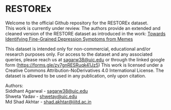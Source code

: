 # RESTOREx

Welcome to the official Github repository for the RESTOREx dataset.  
This work is currently under review. The authors provide an extended and cleaned version of the RESTORE dataset as introduced in the work: [Towards Identifying Fine-Grained Depression Symptoms from Memes](https://aclanthology.org/2023.acl-long.495/)  

This dataset is intended only for non-commercial, educational and/or research purposes only.
For access to the dataset and any associated queries, please reach us at sagarw38@uic.edu or through the linked google form (https://forms.gle/zy7gnRESRuqk41Jz5)
This work is licensed under a Creative Commons Attribution-NoDerivatives 4.0 International License.
The dataset is allowed to be used in any publication, only upon citation.

Authors:  
Siddhant Agarwal - sagarw38@uic.edu  
Shweta Yadav - shwetay@uic.edu  
Md Shad Akhtar - shad.akhtar@iiitd.ac.in  
